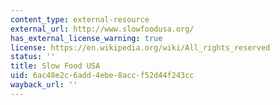 ```yaml
---
content_type: external-resource
external_url: http://www.slowfoodusa.org/
has_external_license_warning: true
license: https://en.wikipedia.org/wiki/All_rights_reserved
status: ''
title: Slow Food USA
uid: 6ac48e2c-6add-4ebe-8acc-f52d44f243cc
wayback_url: ''
---
```

